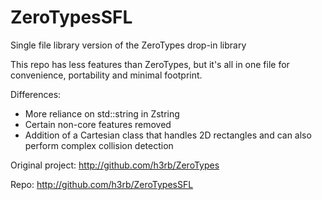 # ZeroTypesSFL
Single file library version of the ZeroTypes drop-in library

This repo has less features than ZeroTypes, but it's all in one file for convenience, portability and minimal footprint.

Differences:
- More reliance on std::string in Zstring
- Certain non-core features removed
- Addition of a Cartesian class that handles 2D rectangles and can also perform complex collision detection

Original project: http://github.com/h3rb/ZeroTypes

Repo: http://github.com/h3rb/ZeroTypesSFL
